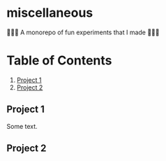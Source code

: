 # miscellaneous
🌌🥁🥨 A monorepo of fun experiments that I made 🦉🛫🧪

# Table of Contents

1. [Project 1](#project-1)
2. [Project 2](#project-2)


## Project 1
Some text.

## Project 2
